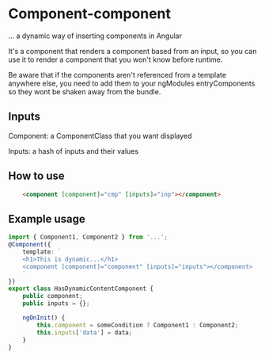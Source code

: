 # Component-component
... a dynamic way of inserting components in Angular

It's a component that renders a component based from an input, so you can use it to render a component that you won't know before runtime. 

Be aware that if the components aren't referenced from a template anywhere else, you need to add them to your ngModules entryComponents so they wont be shaken away from the bundle. 

## Inputs
Component: a ComponentClass that you want displayed 

Inputs: a hash of inputs and their values

## How to use
```html
    <component [component]="cmp" [inputs]="inp"></component>
```

## Example usage
```ts
import { Component1, Component2 } from '...';
@Component({
    template: `
    <h1>This is dynamic...</h1>
    <component [component]="component" [inputs]="inputs"></component>
    `
})
export class HasDynamicContentComponent {
	public component;
	public inputs = {};

	ngOnInit() {
        this.component = someCondition ? Component1 : Component2;
        this.inputs['data'] = data;
	}
}
```

